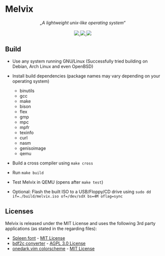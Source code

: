 # Melvix
<p align="center">
    <i>„A lightweight unix-like operating system“</i>
    <br><br>
    <a href="https://travis-ci.com/marvinborner/Melvix" target="_blank">
        <img src="https://img.shields.io/travis/marvinborner/Melvix?style=for-the-badge" />
    </a>
    <a href="https://app.codacy.com/manual/marvin-borner/Melvix/dashboard" target="_blank">
        <img src="https://img.shields.io/codacy/grade/4ae29e218d7c439eaa549ea828ffcaac?style=for-the-badge" />
    </a>
    <a href="https://marvinborner.de/melvix/" target="_blank">
        <img src="https://img.shields.io/badge/download-latest-brightgreen?style=for-the-badge" />
    </a>
</p>

## Build
* Use any system running GNU/Linux (Successfully tried building on Debian, Arch Linux and even OpenBSD)

* Install build dependencies (package names may vary depending on your operating system)
  * binutils
  * gcc
  * make
  * bison
  * flex
  * gmp
  * mpc
  * mpfr
  * texinfo
  * curl
  * nasm
  * genisoimage
  * qemu

* Build a cross compiler using `make cross`

* Run `make build`

* Test Melvix in QEMU (opens after `make test`)

* Optional: Flash the built ISO to a USB/Floppy/CD drive using `sudo dd if=./build/melvix.iso of=/dev/sdX bs=4M oflag=sync`

## Licenses
Melvix is released under the MIT License and uses the following 3rd party applications (as stated in the regarding files): 
* [Spleen font](https://github.com/fcambus/spleen) - [MIT License](https://github.com/fcambus/spleen/blob/5759e9abb130b89ba192edc5324b12ef07b7dad3/LICENSE)
* [bdf2c converter](https://github.com/pixelmatix/bdf2c) - [AGPL 3.0 License](https://github.com/pixelmatix/bdf2c/blob/b07deb7a484751b3e3fb6c952f6bc54b1b2950fd/AGPL-3.0.txt)
* [onedark.vim colorscheme](https://github.com/joshdick/onedark.vim/) - [MIT License](https://github.com/joshdick/onedark.vim/blob/fe035976117ba5c2481df3b2cad3bb0a8b045b9f/LICENSE)
